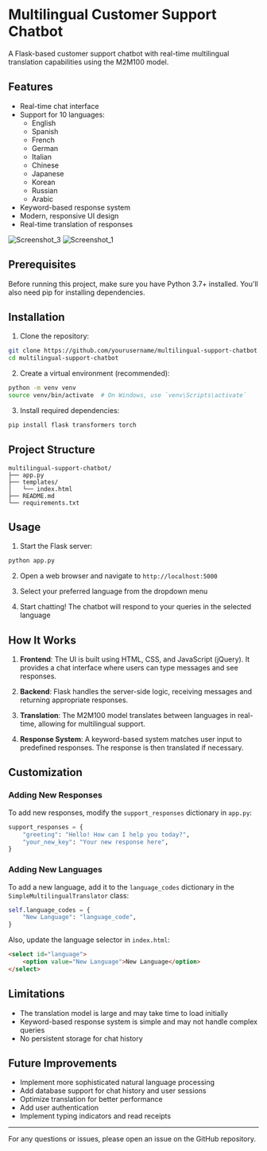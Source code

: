 # Multilingual Customer Support Chatbot

A Flask-based customer support chatbot with real-time multilingual translation capabilities using the M2M100 model.

## Features

- Real-time chat interface
- Support for 10 languages:
  - English
  - Spanish
  - French
  - German
  - Italian
  - Chinese
  - Japanese
  - Korean
  - Russian
  - Arabic
- Keyword-based response system
- Modern, responsive UI design
- Real-time translation of responses

![Screenshot_3](https://github.com/user-attachments/assets/d0966db5-8cea-4294-ace1-bc5dc0a8d38e)
![Screenshot_1](https://github.com/user-attachments/assets/0be221d6-d9ad-4ae0-b119-7cd84a21adcf)


## Prerequisites

Before running this project, make sure you have Python 3.7+ installed. You'll also need pip for installing dependencies.

## Installation

1. Clone the repository:
```bash
git clone https://github.com/yourusername/multilingual-support-chatbot.git
cd multilingual-support-chatbot
```

2. Create a virtual environment (recommended):
```bash
python -m venv venv
source venv/bin/activate  # On Windows, use `venv\Scripts\activate`
```

3. Install required dependencies:
```bash
pip install flask transformers torch
```

## Project Structure

```
multilingual-support-chatbot/
├── app.py
├── templates/
│   └── index.html
├── README.md
└── requirements.txt
```

## Usage

1. Start the Flask server:
```bash
python app.py
```

2. Open a web browser and navigate to `http://localhost:5000`

3. Select your preferred language from the dropdown menu

4. Start chatting! The chatbot will respond to your queries in the selected language

## How It Works

1. **Frontend**: The UI is built using HTML, CSS, and JavaScript (jQuery). It provides a chat interface where users can type messages and see responses.

2. **Backend**: Flask handles the server-side logic, receiving messages and returning appropriate responses.

3. **Translation**: The M2M100 model translates between languages in real-time, allowing for multilingual support.

4. **Response System**: A keyword-based system matches user input to predefined responses. The response is then translated if necessary.

## Customization

### Adding New Responses

To add new responses, modify the `support_responses` dictionary in `app.py`:

```python
support_responses = {
    "greeting": "Hello! How can I help you today?",
    "your_new_key": "Your new response here",
}
```

### Adding New Languages

To add a new language, add it to the `language_codes` dictionary in the `SimpleMultilingualTranslator` class:

```python
self.language_codes = {
    "New Language": "language_code",
}
```

Also, update the language selector in `index.html`:

```html
<select id="language">
    <option value="New Language">New Language</option>
</select>
```

## Limitations

- The translation model is large and may take time to load initially
- Keyword-based response system is simple and may not handle complex queries
- No persistent storage for chat history

## Future Improvements

- Implement more sophisticated natural language processing
- Add database support for chat history and user sessions
- Optimize translation for better performance
- Add user authentication
- Implement typing indicators and read receipts

---

For any questions or issues, please open an issue on the GitHub repository.
